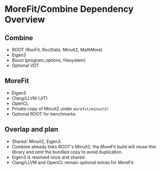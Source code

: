 # MoreFit/Combine Dependency Overview

## Combine
- ROOT (RooFit, RooStats, Minuit2, MathMore)
- Eigen3
- Boost (program_options, filesystem)
- Optional VDT

## MoreFit
- Eigen3
- Clang/LLVM (JIT)
- OpenCL
- Private copy of Minuit2 under `morefit/minuit2/`
- Optional ROOT for benchmarks

## Overlap and plan
- Shared: Minuit2, Eigen3.
- Combine already links ROOT's Minuit2; the MoreFit build will reuse this library and omit the bundled copy to avoid duplication.
- Eigen3 is resolved once and shared.
- Clang/LLVM and OpenCL remain optional extras for MoreFit.
